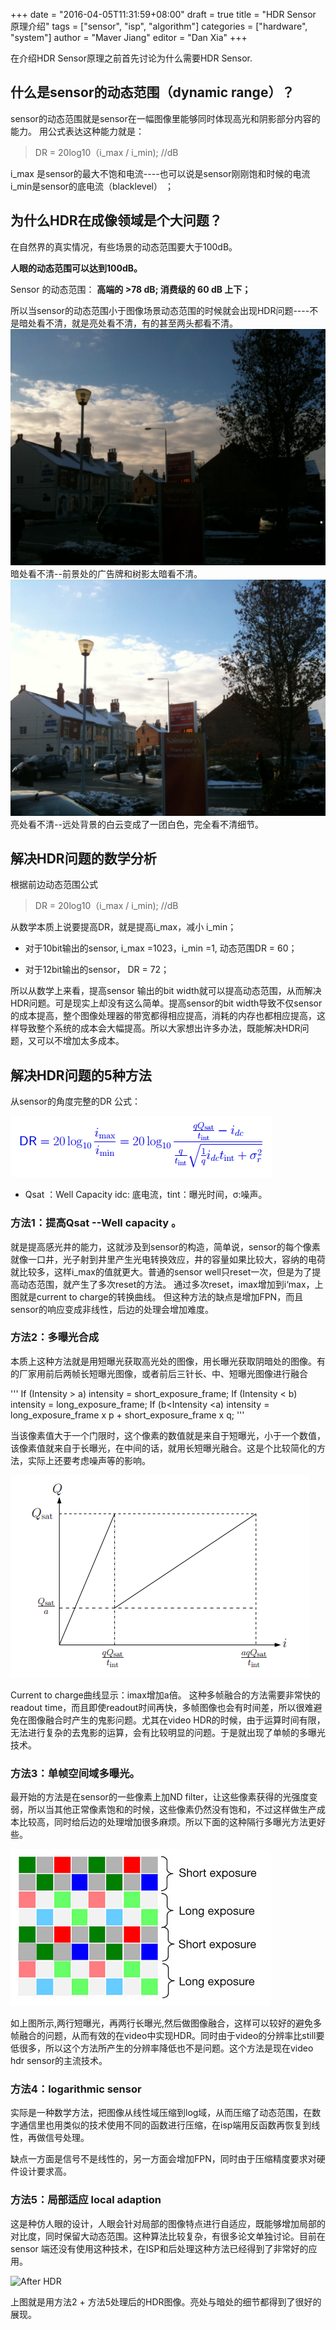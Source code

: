+++
date = "2016-04-05T11:31:59+08:00"
draft = true
title = "HDR Sensor 原理介绍"
tags = ["sensor", "isp", "algorithm"]
categories = ["hardware", "system"]
author = "Maver Jiang"
editor = "Dan Xia"
+++

在介绍HDR Sensor原理之前首先讨论为什么需要HDR Sensor.

## 什么是sensor的动态范围（dynamic range）？
sensor的动态范围就是sensor在一幅图像里能够同时体现高光和阴影部分内容的能力。
用公式表达这种能力就是：

> DR = 20log10（i_max / i_min); //dB

i_max 是sensor的最大不饱和电流----也可以说是sensor刚刚饱和时候的电流
i_min是sensor的底电流（blacklevel） ；

## 为什么HDR在成像领域是个大问题？

在自然界的真实情况，有些场景的动态范围要大于100dB。

**人眼的动态范围可以达到100dB。**

Sensor 的动态范围： **高端的 >78 dB; 消费级的 60 dB 上下；**

所以当sensor的动态范围小于图像场景动态范围的时候就会出现HDR问题----不是暗处看不清，就是亮处看不清，有的甚至两头都看不清。
![Dark Blur Photo](https://raw.githubusercontent.com/allincamera/imgur/master/hdr_sensor_intro/dark_blur.png)
暗处看不清--前景处的广告牌和树影太暗看不清。
![Bright Blur Photo](https://raw.githubusercontent.com/allincamera/imgur/master/hdr_sensor_intro/bright_blur.png)
亮处看不清--远处背景的白云变成了一团白色，完全看不清细节。

## 解决HDR问题的数学分析
	
根据前边动态范围公式

>	DR = 20log10（i_max / i_min); //dB

从数学本质上说要提高DR，就是提高i_max，减小 i_min；

- 对于10bit输出的sensor, i_max =1023，i_min =1, 动态范围DR = 60；

- 对于12bit输出的sensor， DR = 72；

所以从数学上来看，提高sensor 输出的bit width就可以提高动态范围，从而解决HDR问题。可是现实上却没有这么简单。提高sensor的bit width导致不仅sensor的成本提高，整个图像处理器的带宽都得相应提高，消耗的内存也都相应提高，这样导致整个系统的成本会大幅提高。所以大家想出许多办法，既能解决HDR问题，又可以不增加太多成本。
	
## 解决HDR问题的5种方法
	
从sensor的角度完整的DR 公式：

![DR Formula](https://raw.githubusercontent.com/allincamera/imgur/master/hdr_sensor_intro/dr_formula.png)

- Qsat ：Well Capacity   idc:  底电流，tint：曝光时间，σ:噪声。
	
###	方法1：提高Qsat  --Well capacity 。
就是提高感光井的能力，这就涉及到sensor的构造，简单说，sensor的每个像素就像一口井，光子射到井里产生光电转换效应，井的容量如果比较大，容纳的电荷就比较多，这样i_max的值就更大。普通的sensor well只reset一次，但是为了提高动态范围，就产生了多次reset的方法。
通过多次reset，imax增加到i‘max，上图就是current to charge的转换曲线。
但这种方法的缺点是增加FPN，而且sensor的响应变成非线性，后边的处理会增加难度。
	
###	方法2：多曝光合成
本质上这种方法就是用短曝光获取高光处的图像，用长曝光获取阴暗处的图像。有的厂家用前后两帧长短曝光图像，或者前后三针长、中、短曝光图像进行融合

'''	
	If (Intensity > a) intensity = short_exposure_frame;
	If (Intensity < b) intensity = long_exposure_frame;
	If (b<Intensity <a) intensity = long_exposure_frame x p + short_exposure_frame x q;
'''
	
当该像素值大于一个门限时，这个像素的数值就是来自于短曝光，小于一个数值，该像素值就来自于长曝光，在中间的话，就用长短曝光融合。这是个比较简化的方法，实际上还要考虑噪声等的影响。
	
![Curve Multi Frame Current](https://raw.githubusercontent.com/allincamera/imgur/master/hdr_sensor_intro/curve_multi_frame_current.png)
		
Current to charge曲线显示：imax增加a倍。
这种多帧融合的方法需要非常快的readout time，而且即使readout时间再快，多帧图像也会有时间差，所以很难避免在图像融合时产生的鬼影问题。尤其在video HDR的时候，由于运算时间有限，无法进行复杂的去鬼影的运算，会有比较明显的问题。于是就出现了单帧的多曝光技术。
	
### 方法3：单帧空间域多曝光。
最开始的方法是在sensor的一些像素上加ND filter，让这些像素获得的光强度变弱，所以当其他正常像素饱和的时候，这些像素仍然没有饱和，不过这样做生产成本比较高，同时给后边的处理增加很多麻烦。所以下面的这种隔行多曝光方法更好些。

![Single Frame Multi Exposure](https://raw.githubusercontent.com/allincamera/imgur/master/hdr_sensor_intro/single_frame_multi_exp.png)
		
如上图所示,两行短曝光，再两行长曝光,然后做图像融合，这样可以较好的避免多帧融合的问题，从而有效的在video中实现HDR。同时由于video的分辨率比still要低很多，所以这个方法所产生的分辨率降低也不是问题。这个方法是现在video hdr sensor的主流技术。
	
###	方法4：logarithmic sensor

实际是一种数学方法，把图像从线性域压缩到log域，从而压缩了动态范围，在数字通信里也用类似的技术使用不同的函数进行压缩，在isp端用反函数再恢复到线性，再做信号处理。

缺点一方面是信号不是线性的，另一方面会增加FPN，同时由于压缩精度要求对硬件设计要求高。
	
###	方法5：局部适应 local adaption

这是种仿人眼的设计，人眼会针对局部的图像特点进行自适应，既能够增加局部的对比度，同时保留大动态范围。这种算法比较复杂，有很多论文单独讨论。目前在sensor 端还没有使用这种技术，在ISP和后处理这种方法已经得到了非常好的应用。
	
![After HDR](https://raw.githubusercontent.com/allincamera/imgur/master/hdr_sensor_intro/2_5_hdr.png)
		
上图就是用方法2 + 方法5处理后的HDR图像。亮处与暗处的细节都得到了很好的展现。
